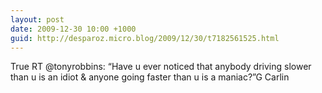 ```yaml
---
layout: post
date: 2009-12-30 10:00 +1000
guid: http://desparoz.micro.blog/2009/12/30/t7182561525.html
---
```

True RT @tonyrobbins: “Have u ever noticed that anybody driving slower than u is an idiot &amp; anyone going faster than u is a maniac?”G Carlin
